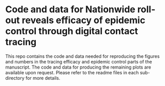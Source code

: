 # Code and data for Nationwide roll-out reveals efficacy of epidemic control through digital contact tracing

This repo contains the code and data needed for reproducing the figures and numbers in the tracing efficacy and epidemic control parts of the manuscript. The code and data for producing the remaining plots are available upon request. Please refer to the readme files in each sub-directory for more details.  
